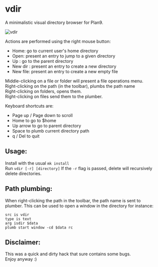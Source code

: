 vdir
=====
A minimalistic visual directory browser for Plan9.

![vdir](vdir.png)

Actions are performed using the right mouse button:
- Home: go to current user's home directory
- Open: present an entry to jump to a given directory
- Up  : go to the parent directory
- New dir : present an entry to create a new directory
- New file: present an entry to create a new empty file

Middle-clicking on a file or folder will present a file operations menu.  
Right-clicking on the path (in the toolbar), plumbs the path name  
Right-clicking on folders, opens them.  
Right-clicking on files send them to the plumber.  

Keyboard shortcuts are:
- Page up / Page down to scroll
- Home to go to $home
- Up arrow to go to parent directory
- Space to plumb current directory path
- q / Del to quit

Usage:
------
Install with the usual ``mk install``  
Run ``vdir [-r] [directory]``
If the `-r` flag is passed, delete will recursively delete directories.

Path plumbing:
--------------
When right-clicking the path in the toolbar, the path name is sent to plumber.
This can be used to open a window in the directory for instance:
```
src is vdir
type is text
arg isdir $data
plumb start window -cd $data rc
```

Disclaimer:
-----------
This was a quick and dirty hack that sure contains some bugs.  
Enjoy anyway :)
